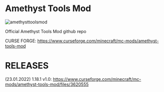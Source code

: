 # Amethyst Tools Mod
![amethysttoolsmod](https://user-images.githubusercontent.com/34419087/150676664-090e29fc-6adb-487d-bed4-444f81e410a5.png)

Official Amethyst Tools Mod github repo

CURSE FORGE:
https://www.curseforge.com/minecraft/mc-mods/amethyst-tools-mod
# RELEASES
(23.01.2022) 1.18.1 v1.0: https://www.curseforge.com/minecraft/mc-mods/amethyst-tools-mod/files/3620555
